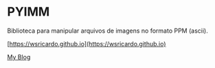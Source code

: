 # PYIMM

Biblioteca para manipular arquivos de imagens
no formato PPM (ascii).


[https://wsricardo.github.io](https://wsricardo.github.io)

[My Blog](https://wsricardo.blogspot.com)
